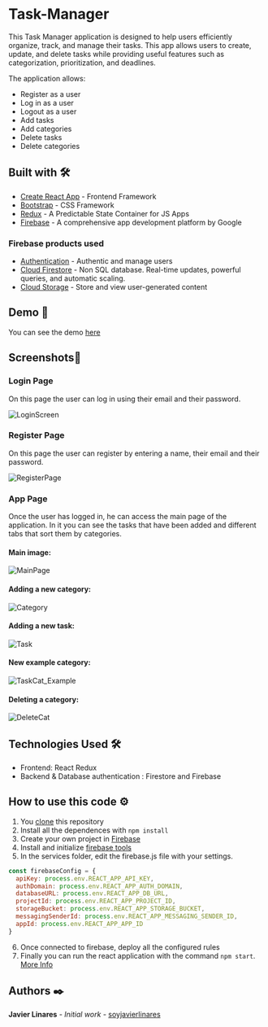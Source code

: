 # Task-Manager

This Task Manager application is designed to help users efficiently organize, track, and manage their tasks. This app allows users to create, update, and delete tasks while providing useful features such as categorization, prioritization, and deadlines.

The application allows:
- Register as a user
- Log in as a user
- Logout as a user
- Add tasks
- Add categories
- Delete tasks
- Delete categories

## Built with 🛠️

* [Create React App](https://facebook.github.io/create-react-app/docs/getting-started) - Frontend Framework 
* [Bootstrap](https://getbootstrap.com/) - CSS Framework
* [Redux](https://redux.js.org/) - A Predictable State Container for JS Apps
* [Firebase](https://rometools.github.io/rome/) - A comprehensive app
development platform by Google

### Firebase products used

* [Authentication](https://firebase.google.com/docs/auth) - Authentic and manage users
* [Cloud Firestore](https://firebase.google.com/docs/firestore) - Non SQL database. Real-time updates, powerful queries, and automatic scaling.
* [Cloud Storage](https://firebase.google.com/docs/storage) - Store and view user-generated content


## Demo 🚀
You can see the demo [here](https://67c0614d6ee0fb00082efd05--special-task-manager.netlify.app/login) 

## Screenshots📌

### Login Page

On this page the user can log in using their email and their password.

![LoginScreen](https://github.com/user-attachments/assets/d9f75829-eb2e-49cc-81ec-b8f3acc19457)



### Register Page

On this page the user can register by entering a name, their email and their password.

![RegisterPage](https://github.com/user-attachments/assets/5b1003bb-c7e7-48e9-85a3-befe2ce59022)


### App Page

Once the user has logged in, he can access the main page of the application. In it you can see the tasks that have been added and different tabs that sort them by categories.

#### Main image:

![MainPage](https://github.com/user-attachments/assets/c6bc9d80-d531-4e85-b8e4-6bba147123f7)


#### Adding a new category:

![Category](https://github.com/user-attachments/assets/ace8bcfd-3c9a-48d9-a994-0feedea19ae2)


#### Adding a new task:

![Task](https://github.com/user-attachments/assets/06bb25b4-355c-4e3e-af37-cd3b2e220c04)


#### New example category:

![TaskCat_Example](https://github.com/user-attachments/assets/22b51564-5250-4053-a6b6-d21332a65242)


#### Deleting a category:

![DeleteCat](https://github.com/user-attachments/assets/9b549cd6-0a56-4243-b688-7814e2b3c175)

## Technologies Used  🛠️
- Frontend: React Redux
- Backend & Database authentication : Firestore and Firebase

## How to use this code ⚙️

1. You [clone](https://help.github.com/en/github/creating-cloning-and-archiving-repositories/cloning-a-repository) this repository 
2. Install all the dependences with `npm install`
3. Create your own project in [Firebase](https://firebase.google.com/docs/web/setup)
4. Install and initialize [firebase tools](https://firebase.google.com/docs/cli)
5. In the services folder, edit the firebase.js file with your settings.

```javascript
const firebaseConfig = {
  apiKey: process.env.REACT_APP_API_KEY,
  authDomain: process.env.REACT_APP_AUTH_DOMAIN,
  databaseURL: process.env.REACT_APP_DB_URL,
  projectId: process.env.REACT_APP_PROJECT_ID,
  storageBucket: process.env.REACT_APP_STORAGE_BUCKET,
  messagingSenderId: process.env.REACT_APP_MESSAGING_SENDER_ID,
  appId: process.env.REACT_APP_APP_ID
}
```
6. Once connected to firebase, deploy all the configured rules
7. Finally you can run the react application with the command `npm start`. [More Info](https://facebook.github.io/create-react-app/docs/getting-started)




## Authors ✒️
**Javier Linares** - *Initial work* - [soyjavierlinares](https://github.com/soyjavierlinares)

